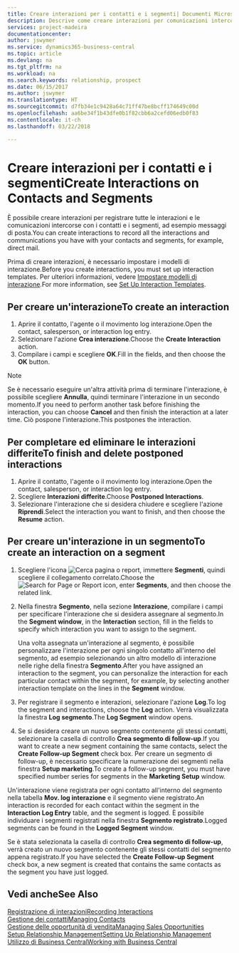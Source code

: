 ```yaml
---
title: Creare interazioni per i contatti e i segmenti| Documenti Microsoft
description: Descrive come creare interazioni per comunicazioni intercorse con i contatti e i segmenti in Business Central, ad esempio messaggi di posta diretta.
services: project-madeira
documentationcenter: 
author: jswymer
ms.service: dynamics365-business-central
ms.topic: article
ms.devlang: na
ms.tgt_pltfrm: na
ms.workload: na
ms.search.keywords: relationship, prospect
ms.date: 06/15/2017
ms.author: jswymer
ms.translationtype: HT
ms.sourcegitcommit: d7fb34e1c9428a64c71ff47be8bcff174649c00d
ms.openlocfilehash: aa6be34f1b43dfe0b1f82cbb6a2cefd06edb0f83
ms.contentlocale: it-ch
ms.lasthandoff: 03/22/2018

---
```

# <a name="create-interactions-on-contacts-and-segments"></a><span data-ttu-id="6c931-103">Creare interazioni per i contatti e i segmenti</span><span class="sxs-lookup"><span data-stu-id="6c931-103">Create Interactions on Contacts and Segments</span></span>
<span data-ttu-id="6c931-104">È possibile creare interazioni per registrare tutte le interazioni e le comunicazioni intercorse con i contatti e i segmenti, ad esempio messaggi di posta.</span><span class="sxs-lookup"><span data-stu-id="6c931-104">You can create interactions to record all the interactions and communications you have with your contacts and segments, for example, direct mail.</span></span>

<span data-ttu-id="6c931-105">Prima di creare interazioni, è necessario impostare i modelli di interazione.</span><span class="sxs-lookup"><span data-stu-id="6c931-105">Before you create interactions, you must set up interaction templates.</span></span> <span data-ttu-id="6c931-106">Per ulteriori informazioni, vedere [Impostare modelli di interazione](marketing-interactions.md).</span><span class="sxs-lookup"><span data-stu-id="6c931-106">For more information, see  [Set Up Interaction Templates](marketing-interactions.md).</span></span>

## <a name="to-create-an-interaction"></a><span data-ttu-id="6c931-107">Per creare un'interazione</span><span class="sxs-lookup"><span data-stu-id="6c931-107">To create an interaction</span></span>
1. <span data-ttu-id="6c931-108">Aprire il contatto, l'agente o il movimento log interazione.</span><span class="sxs-lookup"><span data-stu-id="6c931-108">Open the contact, salesperson, or interaction log entry.</span></span>
2. <span data-ttu-id="6c931-109">Selezionare l'azione **Crea interazione**.</span><span class="sxs-lookup"><span data-stu-id="6c931-109">Choose the **Create Interaction** action.</span></span>
3. <span data-ttu-id="6c931-110">Compilare i campi e scegliere **OK**.</span><span class="sxs-lookup"><span data-stu-id="6c931-110">Fill in the fields, and then choose the **OK** button.</span></span>

> [!NOTE]  
>   <span data-ttu-id="6c931-111">Se è necessario eseguire un'altra attività prima di terminare l'interazione, è possibile scegliere **Annulla**, quindi terminare l'interazione in un secondo momento.</span><span class="sxs-lookup"><span data-stu-id="6c931-111">If you need to perform another task before finishing the interaction, you can choose **Cancel** and then finish the interaction at a later time.</span></span> <span data-ttu-id="6c931-112">Ciò pospone l'interazione.</span><span class="sxs-lookup"><span data-stu-id="6c931-112">This postpones the interaction.</span></span>

## <a name="to-finish-and-delete-postponed-interactions"></a><span data-ttu-id="6c931-113">Per completare ed eliminare le interazioni differite</span><span class="sxs-lookup"><span data-stu-id="6c931-113">To finish and delete postponed interactions</span></span>
1. <span data-ttu-id="6c931-114">Aprire il contatto, l'agente o il movimento log interazione.</span><span class="sxs-lookup"><span data-stu-id="6c931-114">Open the contact, salesperson, or interaction log entry.</span></span>
2. <span data-ttu-id="6c931-115">Scegliere **Interazioni differite**.</span><span class="sxs-lookup"><span data-stu-id="6c931-115">Choose **Postponed Interactions**.</span></span>
3. <span data-ttu-id="6c931-116">Selezionare l'interazione che si desidera chiudere e scegliere l'azione **Riprendi**.</span><span class="sxs-lookup"><span data-stu-id="6c931-116">Select the interaction you want to finish, and then choose the **Resume** action.</span></span>

## <a name="to-create-an-interaction-on-a-segment"></a><span data-ttu-id="6c931-117">Per creare un'interazione in un segmento</span><span class="sxs-lookup"><span data-stu-id="6c931-117">To create an interaction on a segment</span></span>
1. <span data-ttu-id="6c931-118">Scegliere l'icona ![Cerca pagina o report](media/ui-search/search_small.png "icona Cerca pagina o report"), immettere **Segmenti**, quindi scegliere il collegamento correlato.</span><span class="sxs-lookup"><span data-stu-id="6c931-118">Choose the ![Search for Page or Report](media/ui-search/search_small.png "Search for Page or Report icon") icon, enter **Segments**, and then choose the related link.</span></span>
2. <span data-ttu-id="6c931-119">Nella finestra **Segmento**, nella sezione **Interazione**, compilare i campi per specificare l'interazione che si desidera assegnare al segmento.</span><span class="sxs-lookup"><span data-stu-id="6c931-119">In the **Segment window**, in the **Interaction** section, fill in the fields to specify which interaction you want to assign to the segment.</span></span>

    <span data-ttu-id="6c931-120">Una volta assegnata un'interazione al segmento, è possibile personalizzare l'interazione per ogni singolo contatto all'interno del segmento, ad esempio selezionando un altro modello di interazione nelle righe della finestra **Segmento**.</span><span class="sxs-lookup"><span data-stu-id="6c931-120">After you have assigned an interaction to the segment, you can personalize the interaction for each particular contact within the segment, for example, by selecting another interaction template on the lines in the **Segment** window.</span></span>  
3. <span data-ttu-id="6c931-121">Per registrare il segmento e interazioni, selezionare l'azione **Log**.</span><span class="sxs-lookup"><span data-stu-id="6c931-121">To log the segment and interactions, choose the **Log** action.</span></span> <span data-ttu-id="6c931-122">Verrà visualizzata la finestra **Log segmento**.</span><span class="sxs-lookup"><span data-stu-id="6c931-122">The **Log Segment** window opens.</span></span>
4. <span data-ttu-id="6c931-123">Se si desidera creare un nuovo segmento contenente gli stessi contatti, selezionare la casella di controllo **Crea segmento di follow-up**.</span><span class="sxs-lookup"><span data-stu-id="6c931-123">If you want to create a new segment containing the same contacts, select the **Create Follow-up Segment** check box.</span></span> <span data-ttu-id="6c931-124">Per creare un segmento di follow-up, è necessario specificare la numerazione dei segmenti nella finestra **Setup marketing**.</span><span class="sxs-lookup"><span data-stu-id="6c931-124">To create a follow-up segment, you must have specified number series for segments in the **Marketing Setup** window.</span></span>

<span data-ttu-id="6c931-125">Un'interazione viene registrata per ogni contatto all'interno del segmento nella tabella **Mov. log interazione** e il segmento viene registrato.</span><span class="sxs-lookup"><span data-stu-id="6c931-125">An interaction is recorded for each contact within the segment in the **Interaction Log Entry** table, and the segment is logged.</span></span> <span data-ttu-id="6c931-126">È possibile individuare i segmenti registrati nella finestra **Segmento registrato**.</span><span class="sxs-lookup"><span data-stu-id="6c931-126">Logged segments can be found in the **Logged Segment** window.</span></span>

<span data-ttu-id="6c931-127">Se è stata selezionata la casella di controllo **Crea segmento di follow-up**, verrà creato un nuovo segmento contenente gli stessi contatti del segmento appena registrato.</span><span class="sxs-lookup"><span data-stu-id="6c931-127">If you have selected the **Create Follow-up Segment** check box, a new segment is created that contains the same contacts as the segment you have just logged.</span></span>

## <a name="see-also"></a><span data-ttu-id="6c931-128">Vedi anche</span><span class="sxs-lookup"><span data-stu-id="6c931-128">See Also</span></span>
[<span data-ttu-id="6c931-129">Registrazione di interazioni</span><span class="sxs-lookup"><span data-stu-id="6c931-129">Recording Interactions</span></span>](marketing-interactions.md)  
[<span data-ttu-id="6c931-130">Gestione dei contatti</span><span class="sxs-lookup"><span data-stu-id="6c931-130">Managing Contacts</span></span>](marketing-contacts.md)  
[<span data-ttu-id="6c931-131">Gestione delle opportunità di vendita</span><span class="sxs-lookup"><span data-stu-id="6c931-131">Managing Sales Opportunities</span></span>](marketing-manage-sales-opportunities.md)  
[<span data-ttu-id="6c931-132">Setup Relationship Management</span><span class="sxs-lookup"><span data-stu-id="6c931-132">Setting Up Relationship Management</span></span>](marketing-setup-marketing.md)  
[<span data-ttu-id="6c931-133">Utilizzo di Business Central</span><span class="sxs-lookup"><span data-stu-id="6c931-133">Working with Business Central</span></span>](ui-work-product.md)

